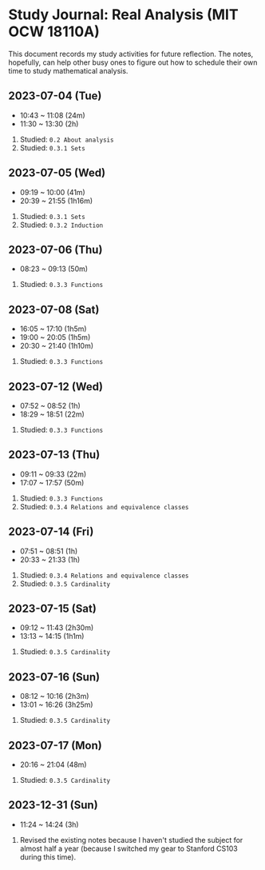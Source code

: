 # Study Journal: Real Analysis (MIT OCW 18110A)

This document records my study activities for future reflection. The notes, hopefully, can help other busy ones to figure out how to schedule their own time to study mathematical analysis.

## 2023-07-04 (Tue)

- 10:43 ~ 11:08 (24m)
- 11:30 ~ 13:30 (2h)

1. Studied: `0.2 About analysis`
2. Studied: `0.3.1 Sets`

## 2023-07-05 (Wed)

- 09:19 ~ 10:00 (41m)
- 20:39 ~ 21:55 (1h16m)

1. Studied: `0.3.1 Sets`
2. Studied: `0.3.2 Induction`

## 2023-07-06 (Thu)

- 08:23 ~ 09:13 (50m)

1. Studied: `0.3.3 Functions`

## 2023-07-08 (Sat)

- 16:05 ~ 17:10 (1h5m)
- 19:00 ~ 20:05 (1h5m)
- 20:30 ~ 21:40 (1h10m)

1. Studied: `0.3.3 Functions`

## 2023-07-12 (Wed)

- 07:52 ~ 08:52 (1h)
- 18:29 ~ 18:51 (22m)

1. Studied: `0.3.3 Functions`

## 2023-07-13 (Thu)

- 09:11 ~ 09:33 (22m)
- 17:07 ~ 17:57 (50m)

1. Studied: `0.3.3 Functions`
2. Studied: `0.3.4 Relations and equivalence classes`

## 2023-07-14 (Fri)

- 07:51 ~ 08:51 (1h)
- 20:33 ~ 21:33 (1h)

1. Studied: `0.3.4 Relations and equivalence classes`
2. Studied: `0.3.5 Cardinality`

## 2023-07-15 (Sat)

- 09:12 ~ 11:43 (2h30m)
- 13:13 ~ 14:15 (1h1m)

1. Studied: `0.3.5 Cardinality`

## 2023-07-16 (Sun)

- 08:12 ~ 10:16 (2h3m)
- 13:01 ~ 16:26 (3h25m)

1. Studied: `0.3.5 Cardinality`

## 2023-07-17 (Mon)

- 20:16 ~ 21:04 (48m)

1. Studied: `0.3.5 Cardinality`

## 2023-12-31 (Sun)

- 11:24 ~ 14:24 (3h)

1. Revised the existing notes because I haven't studied the subject for almost half a year (because I switched my gear to Stanford CS103 during this time).
